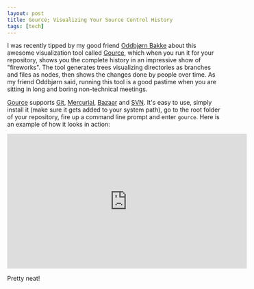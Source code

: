 ```yaml
---
layout: post
title: Gource; Visualizing Your Source Control History
tags: [tech]
---
```

I was recently tipped by my good friend [Oddbjørn Bakke](https://twitter.com/oddbeard) about this awesome visualization tool called [Gource](http://gource.io/), which when you run it for your repository, shows you the complete history in an impressive show of "fireworks". The tool generates trees visualizing directories as branches and files as nodes, then shows the changes done by people over time. As my friend Oddbjørn said, running this tool is a good pastime when you are sitting in long and boring non-technical meetings.

[Gource](http://gource.io/) supports [Git](https://git-scm.com/), [Mercurial](https://www.mercurial-scm.org/), [Bazaar](http://bazaar.canonical.com/en/) and [SVN](https://subversion.apache.org/). It's easy to use, simply install it (make sure it gets added to your system path), go to the root folder of your repository, fire up a command line prompt and enter <code>gource</code>. Here is an example of how it looks in action:

<iframe width="560" height="315" src="https://www.youtube.com/embed/NjUuAuBcoqs" frameborder="0" allow="autoplay; encrypted-media" allowfullscreen></iframe>

Pretty neat!